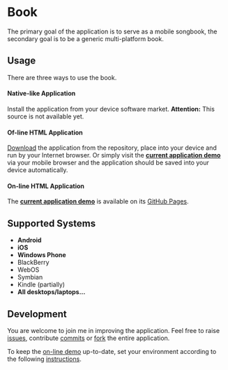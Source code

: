 Book
====

The primary goal of the application is to serve as a mobile songbook, the secondary goal is to be a generic multi-platform book.

Usage
-----

There are three ways to use the book.

#### Native-like Application

Install the application from your device software market. **Attention:** This source is not available yet.

#### Of-line HTML Application

[Download](https://github.com/zomp/book/archive/master.zip) the application from the repository, place into your device and run by your Internet browser. Or simply visit the __[current application demo](http://zomp.github.io/book/www/)__ via your mobile browser and the application should be saved into your device automatically.

#### On-line HTML Application

The __[current application demo](http://zomp.github.io/book/www/)__ is available on its [GitHub Pages](http://zomp.github.io/book/).

Supported Systems
-----------------

- __Android__
- __iOS__
- __Windows Phone__
- BlackBerry
- WebOS
- Symbian
- Kindle (partially)
- __All desktops/laptops...__

Development
-----------

You are welcome to join me in improving the application. Feel free to raise [issues](https://github.com/zomp/book/issues), contribute [commits](https://github.com/zomp/book/pulls) or [fork](https://github.com/zomp/book/fork) the entire application.

To keep the [on-line demo](http://zomp.github.io/book/www/) up-to-date, set your environment according to the following [instructions](http://brettterpstra.com/2012/09/26/github-tip-easily-sync-your-master-to-github-pages/).
